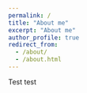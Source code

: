 ```yaml
---
permalink: /
title: "About me"
excerpt: "About me"
author_profile: true
redirect_from: 
  - /about/
  - /about.html
---
```


Test test 

